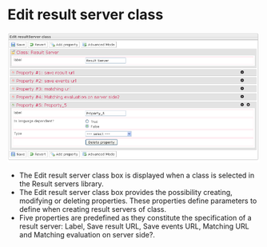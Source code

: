 <!--
parent: Deliveries
created_at: '2012-03-29 15:53:29'
updated_at: '2013-03-13 14:15:24'
authors:
    - 'Jérôme Bogaerts'
contributors:
    - 'Franck Gismondi'
tags:
    - Deliveries
-->

Edit result server class
========================

![](../resources/resultservers-editclass1.png)

-   The Edit result server class box is displayed when a class is selected in the Result servers library.
-   The Edit result server class box provides the possibility creating, modifying or deleting properties. These properties define parameters to define when creating result servers of class.
-   Five properties are predefined as they constitute the specification of a result server: Label, Save result URL, Save events URL, Matching URL and Matching evaluation on server side?.


